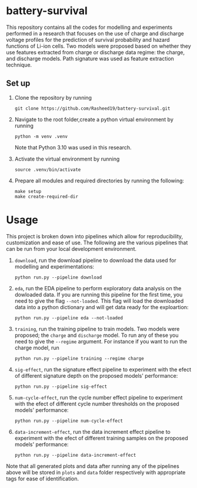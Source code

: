 # battery-survival
This repository contains all the codes for modelling and experiments performed in a research that focuses on the use of charge and discharge voltage profiles for the prediction of survival probability and hazard functions of Li-ion cells. Two models were proposed based on whether
they use features extracted from charge or discharge data regime: the charge, and discharge models. Path signature was used as feature extraction technique.

## Set up
1. Clone the repository by running
    ```
    git clone https://github.com/Rasheed19/battery-survival.git
    ```
1. Navigate to the root folder,create a python virtual environment by running
    ```
    python -m venv .venv
    ``` 
    Note that Python 3.10 was used in this research.

1. Activate the virtual environment by running
    ```
    source .venv/bin/activate
    ```
1. Prepare all modules and required directories by running the following:
    ```
    make setup
    make create-required-dir
    ```

# Usage
This project is broken down into pipelines which allow for reproducibility, customization and ease of use. The following are the various pipelines that can be run from your local development environment.

1. `download`, run the download pipeline to download the data used for modelling and experimentations:
    ```
    python run.py --pipeline download
    ```
1. `eda`, run the EDA pipeline to perform exploratory data analysis on the dowloaded data. If you are running this pipeline for the first time, you need to give the flag `--not-loaded`. This flag will load the downloaded data into a python dictionary and will get data ready for the exploartion:
    ```
    python run.py --pipeline eda --not-loaded
    ```
1. `training`, run the training pipeline to train models. Two models were proposed; the `charge` and `discharge` model. To run any of these you need to give the `--regime` argument. For instance if you want to run the charge model, run
    ```
    python run.py --pipeline training --regime charge
    ```

1. `sig-effect`, run the signature effect pipeline to experiment with the efect of different signature depth on the proposed models' performance:
    ```
    python run.py --pipeline sig-effect
    ```
1. `num-cycle-effect`, run the cycle number effect pipeline to experiment with the efect of different cycle number thresholds on the proposed models' performance:
    ```
    python run.py --pipeline num-cycle-effect
    ```

1. `data-increment-effect`, run the data increment effect pipeline to experiment with the efect of different training samples on the proposed models' performance:
    ```
    python run.py --pipeline data-increment-effect
    ```

Note that all generated plots and data after running any of the pipelines above will be stored in `plots` and `data` folder respectively with appropriate tags for ease of identification.